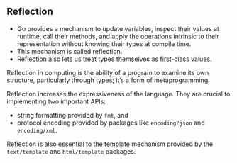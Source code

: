 ## Reflection
* Go provides a mechanism to update variables, inspect their values at runtime, call their methods,
and apply the operations intrinsic to their representation without knowing their types at compile time. 
* This mechanism is called reflection.
* Reflection also lets us treat types themselves as first-class values.


Reflection in computing is the ability of a program to examine its own structure, particularly through types; it’s a form of metaprogramming.


Reflection increases the expressiveness of the language. They are crucial to implementing two important APIs: 
* string formatting provided by `fmt`, and
* protocol encoding provided by packages like `encoding/json` and `encoding/xml`.

Reflection is also essential to the template mechanism provided by the `text/template` and `html/template` packages.

